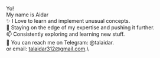 Yo!\
My name is Aidar\
✨ I Love to learn and implement unusual concepts.\
💞️ Staying on the edge of my expertise and pushing it further.\
📫 Consistently exploring and learning new stuff.\
📧 You can reach me on Telegram: @talaidar.\
    or email: talaidar312@gmail.com.\
<!---
Aidar7182/Aidar7182 is a ✨ special ✨ repository because its `README.md` (this file) appears on your GitHub profile.
You can click the Preview link to take a look at your changes.
--->
